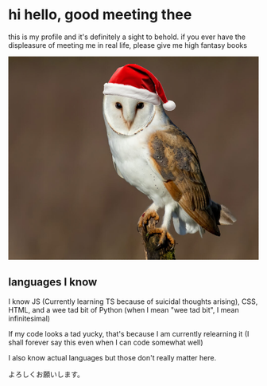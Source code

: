 # hi hello, good meeting thee

this is my profile and it's definitely a sight to behold. if you ever have the displeasure of meeting me in real life, please give me high fantasy books

![cute owl!](shutterstock_1687802734-992x803.png)

## languages I know

I know JS (Currently learning TS because of suicidal thoughts arising), CSS, HTML, and a wee tad bit of Python (when I mean "wee tad bit", I mean infinitesimal)

If my code looks a tad yucky, that's because I am currently relearning it (I shall forever say this even when I can code somewhat well)

I also know actual languages but those don't really matter here. 

よろしくお願いします。
